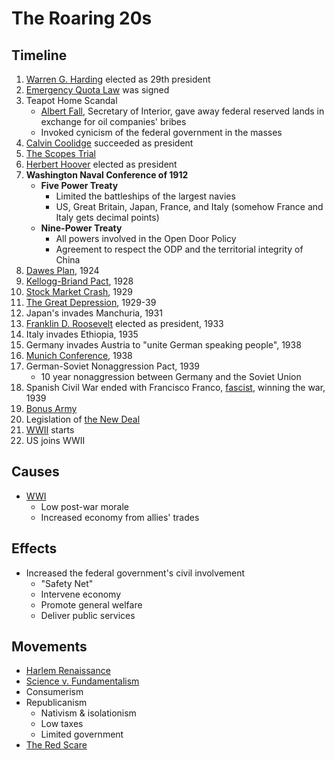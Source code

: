 # The Roaring 20s
## Timeline
1. [Warren G. Harding](../people/harding_warren.md) elected as 29th president
2. [Emergency Quota Law](../policies/emergency_quota_law.md) was signed
3. Teapot Home Scandal
    - <ins>Albert Fall</ins>, Secretary of Interior, gave away federal reserved lands in exchange for oil companies' bribes
    - Invoked cynicism of the federal government in the masses
4. [Calvin Coolidge](../people/coolidge_calvin.md) succeeded as president
5. [The Scopes Trial](../events/scopes_trial.md)
6. [Herbert Hoover](../people/hoover_herbert.md) elected as president
7. **Washington Naval Conference of 1912**
    - **Five Power Treaty**
        - Limited the battleships of the largest navies
        - US, Great Britain, Japan, France, and Italy (somehow France and Italy gets decimal points)
    - **Nine-Power Treaty**
        - All powers involved in the Open Door Policy
        - Agreement to respect the ODP and the territorial integrity of China
8. [Dawes Plan](../policies/dawes_plan.md), 1924
9. [Kellogg-Briand Pact](../policies/kellogg-briand.md), 1928
10. [Stock Market Crash](../events/stock_market_crash.md), 1929
11. [The Great Depression](../events/great_depression.md), 1929-39
12. Japan's invades Manchuria, 1931
13. [Franklin D. Roosevelt](../people/roosevelt_franklin.md) elected as president, 1933
14. Italy invades Ethiopia, 1935
15. Germany invades Austria to "unite German speaking people", 1938
16. [Munich Conference](munich_conference.md), 1938
17. German-Soviet Nonaggression Pact, 1939
    - 10 year nonaggression between Germany and the Soviet Union
18. Spanish Civil War ended with Francisco Franco, [fascist](../policies/fascism.md), winning the war, 1939
19. [Bonus Army](../events/bonus_march.md)
20. Legislation of [the New Deal](../policies/new_deal.md)
21. [WWII](../events/wwii.md) starts
22. US joins WWII

## Causes
- [WWI](../events/wwi.md)
    - Low post-war morale
    - Increased economy from allies' trades

## Effects
- Increased the federal government's civil involvement
    - "Safety Net"
    - Intervene economy
    - Promote general welfare
    - Deliver public services

## Movements
- [Harlem Renaissance](../events/harlem_renaissance.md)
- [Science v. Fundamentalism](../events/scopes_trial.md)
- Consumerism
- Republicanism
    - Nativism & isolationism
    - Low taxes
    - Limited government
- [The Red Scare](../events/red_scare.md)
